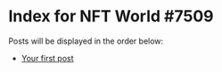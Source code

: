 # Index for NFT World #7509
Posts will be displayed in the order below:

- [Your first post](./001-first.md)

